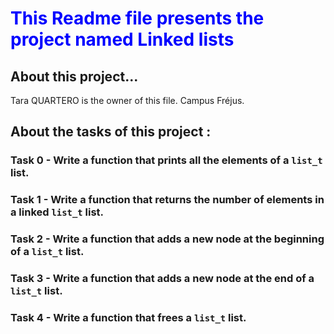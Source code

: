 <h1 style="color:blue;">This Readme file presents the project named Linked lists</h1>

## About this project...

Tara QUARTERO is the owner of this file. Campus Fréjus.

## About the tasks of this project :

### Task 0 - Write a function  that prints all the elements of a `list_t` list.

### Task 1 - Write a function that returns the number of elements in a linked `list_t` list.

### Task 2 - Write a function that adds a new node at the beginning of a `list_t` list.

### Task 3 - Write a function that adds a new node at the end of a `list_t` list.

### Task 4 - Write a function that frees a `list_t` list.


